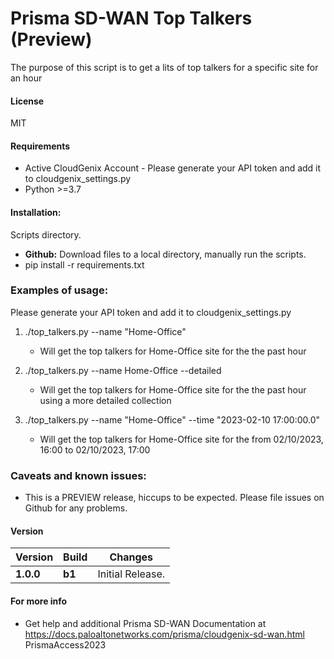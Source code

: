 # Prisma SD-WAN Top Talkers (Preview)
The purpose of this script is to get a lits of top talkers for a specific site for an hour

#### License
MIT

#### Requirements
* Active CloudGenix Account - Please generate your API token and add it to cloudgenix_settings.py
* Python >=3.7

#### Installation:
 Scripts directory. 
 - **Github:** Download files to a local directory, manually run the scripts. 
 - pip install -r requirements.txt

### Examples of usage:
 Please generate your API token and add it to cloudgenix_settings.py

 1. ./top_talkers.py --name "Home-Office"
      - Will get the top talkers for Home-Office site for the the past hour

 2. ./top_talkers.py --name Home-Office --detailed
      - Will get the top talkers for Home-Office site for the the past hour using a more detailed collection

 3. ./top_talkers.py --name "Home-Office" --time "2023-02-10 17:00:00.0"
      - Will get the top talkers for Home-Office site for the from 02/10/2023, 16:00 to 02/10/2023, 17:00

### Caveats and known issues:
 - This is a PREVIEW release, hiccups to be expected. Please file issues on Github for any problems.

#### Version
| Version | Build | Changes |
| ------- | ----- | ------- |
| **1.0.0** | **b1** | Initial Release. |


#### For more info
 * Get help and additional Prisma SD-WAN Documentation at <https://docs.paloaltonetworks.com/prisma/cloudgenix-sd-wan.html>
PrismaAccess2023